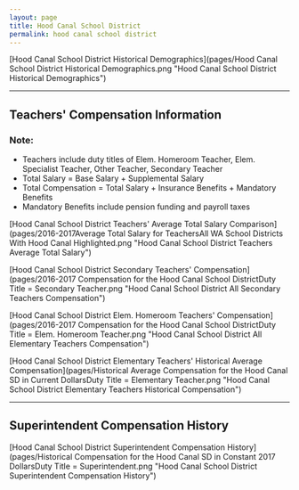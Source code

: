```yaml
---
layout: page
title: Hood Canal School District
permalink: hood canal school district
---
```



[Hood Canal School District Historical Demographics](pages/Hood Canal School District Historical Demographics.png "Hood Canal School District Historical Demographics")

___

## Teachers' Compensation Information
### Note:
- Teachers include duty titles of Elem. Homeroom Teacher, Elem. Specialist Teacher, Other Teacher, Secondary Teacher
- Total Salary = Base Salary + Supplemental Salary
- Total Compensation = Total Salary + Insurance Benefits + Mandatory Benefits
- Mandatory Benefits include pension funding and payroll taxes

[Hood Canal School District Teachers' Average Total Salary Comparison](pages/2016-2017Average Total Salary for TeachersAll WA School Districts With Hood Canal Highlighted.png "Hood Canal School District Teachers Average Total Salary")

[Hood Canal School District Secondary Teachers' Compensation](pages/2016-2017 Compensation for the Hood Canal School DistrictDuty Title = Secondary Teacher.png "Hood Canal School District All Secondary Teachers Compensation")

[Hood Canal School District Elem. Homeroom Teachers' Compensation](pages/2016-2017 Compensation for the Hood Canal School DistrictDuty Title = Elem. Homeroom Teacher.png "Hood Canal School District All Elementary Teachers Compensation")

[Hood Canal School District Elementary Teachers' Historical Average Compensation](pages/Historical Average Compensation for the Hood Canal SD in Current DollarsDuty Title = Elementary Teacher.png "Hood Canal School District Elementary Teachers Historical Compensation")


___

## Superintendent Compensation History

[Hood Canal School District Superintendent Compensation History](pages/Historical Compensation for the Hood Canal SD in Constant 2017 DollarsDuty Title = Superintendent.png "Hood Canal School District Superintendent Compensation History")

